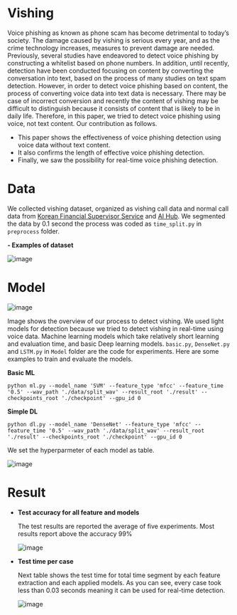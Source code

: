 # Vishing

Voice phishing as known as phone scam has become detrimental to today’s society. The damage caused by vishing is serious every year, and as the crime technology increases, measures to prevent damage are needed. Previously, several studies have endeavored to detect voice phishing by constructing a whitelist based on phone numbers. In addition, until recently, detection have been conducted focusing on content by converting the conversation into text, based on the process of many studies on text spam detection. However, in order to detect voice phishing based on content, the process of converting voice data into text data is necessary. There may be case of incorrect conversion and recently the content of vishing may be difficult to distinguish because it consists of content that is likely to be in daily life. Therefore, in this paper, we tried to detect voice phishing using voice, not text content. Our contribution as follows.

- This paper shows the effectiveness of voice phishing detection using voice data without text content. 
- It also confirms the length of effective voice phishing detection.
- Finally, we saw the possibility for real-time voice phishing detection.


# Data
We collected vishing dataset, organized as vishing call data and normal call data from [Korean Financial Supervisor Service](https://www.fss.or.kr/fss/main/sub1voice.do?menuNo=200012) and [AI Hub](https://aihub.or.kr/). We segmented the data by 0.1 second the process was coded as `time_split.py` in `preprocess` folder.

**- Examples of dataset**

![image](https://user-images.githubusercontent.com/117256746/220054333-20731d77-630b-4eb0-984c-75c66930ca55.png)


# Model

![image](https://user-images.githubusercontent.com/117256746/220055290-cf5f3099-3785-4232-943c-be2d0b9c0372.png)

Image shows the overview of our process to detect vishing. We used light models for detection because we tried to detect vishing in real-time using voice data. Machine learning models which take relatively short learning and evaluation time, and basic Deep learning models. `basic.py`, `DenseNet.py` and `LSTM.py` in `Model` folder are the code for experiments. Here are some examples to train and evaluate the models. 


**Basic ML**
```
python ml.py --model_name 'SVM' --feature_type 'mfcc' --feature_time '0.5' --wav_path './data/split_wav' --result_root './result' --checkpoints_root './checkpoint' --gpu_id 0
```

**Simple DL**
```
python dl.py --model_name 'DenseNet' --feature_type 'mfcc' --feature_time '0.5' --wav_path './data/split_wav' --result_root './result' --checkpoints_root './checkpoint' --gpu_id 0
```

We set the hyperparmeter of each model as table.

![image](https://user-images.githubusercontent.com/117256746/220051121-0bb9ddeb-f7c1-4601-b647-2d370f4e4382.png)


# Result
- **Test accuracy for all feature and models** 

	The test results are reported the average of five experiments. Most results report above the accuracy 99%
 
	![image](https://user-images.githubusercontent.com/117256746/220046859-029d5d67-cc4e-4428-a070-377882d1dab7.png)

- **Test time per case**

	Next table shows the test time for total time segment by each feature extraction and each applied models. As you can see, every case took less than 0.03 seconds meaning it can be used for real-time detection.
	
	![image](https://user-images.githubusercontent.com/117256746/220048686-124448e0-ca8d-4cea-aa51-91d4294aedae.png)

